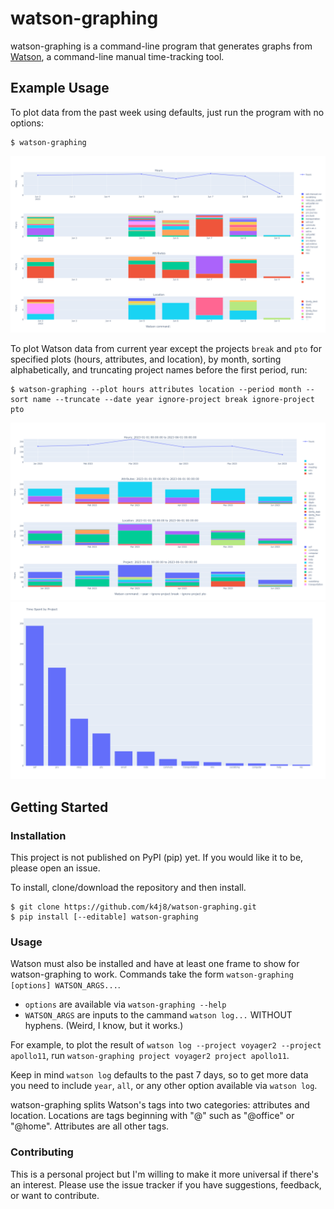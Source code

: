 # watson-graphing

watson-graphing is a command-line program that generates graphs from [Watson](https://tailordev.github.io/Watson/), a command-line manual time-tracking tool.

## Example Usage

To plot data from the past week using defaults, just run the program with no options:
```
$ watson-graphing
```
![watson_graphing_basic](example-images/watson_graphing_basic.png)

To plot Watson data from current year except the projects `break` and `pto` for specified plots (hours, attributes, and location), by month, sorting alphabetically, and truncating project names before the first period, run:
```
$ watson-graphing --plot hours attributes location --period month --sort name --truncate --date year ignore-project break ignore-project pto
```
![watson_graphing_full_1](example-images/watson_graphing_full_1.png)
![watson_graphing_full_2](example-images/watson_graphing_full_2.png)

## Getting Started

### Installation

This project is not published on PyPI (pip) yet. If you would like it to be, please open an issue.

To install, clone/download the repository and then install.
```
$ git clone https://github.com/k4j8/watson-graphing.git
$ pip install [--editable] watson-graphing
```

### Usage

Watson must also be installed and have at least one frame to show for watson-graphing to work. Commands take the form `watson-graphing [options] WATSON_ARGS...`.

- `options` are available via `watson-graphing --help`
- `WATSON_ARGS` are inputs to the cammand `watson log...` WITHOUT hyphens. (Weird, I know, but it works.)

For example, to plot the result of `watson log --project voyager2 --project apollo11`, run `watson-graphing project voyager2 project apollo11`.

Keep in mind `watson log` defaults to the past 7 days, so to get more data you need to include `year`, `all`, or any other option available via `watson log`.

watson-graphing splits Watson's tags into two categories: attributes and location. Locations are tags beginning with "@" such as "@office" or "@home". Attributes are all other tags.

### Contributing

This is a personal project but I'm willing to make it more universal if there's an interest. Please use the issue tracker if you have suggestions, feedback, or want to contribute.
